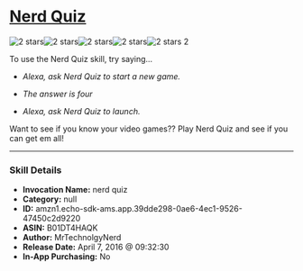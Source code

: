 # [Nerd Quiz](http://alexa.amazon.com/#skills/amzn1.echo-sdk-ams.app.39dde298-0ae6-4ec1-9526-47450c2d9220)
![2 stars](../../images/ic_star_black_18dp_1x.png)![2 stars](../../images/ic_star_black_18dp_1x.png)![2 stars](../../images/ic_star_border_black_18dp_1x.png)![2 stars](../../images/ic_star_border_black_18dp_1x.png)![2 stars](../../images/ic_star_border_black_18dp_1x.png) 2

To use the Nerd Quiz skill, try saying...

* *Alexa, ask Nerd Quiz to start a new game.*

* *The answer is four*

* *Alexa, ask Nerd Quiz to launch.*

Want to see if you know your video games?? Play Nerd Quiz and see if you can get em all!

***

### Skill Details

* **Invocation Name:** nerd quiz
* **Category:** null
* **ID:** amzn1.echo-sdk-ams.app.39dde298-0ae6-4ec1-9526-47450c2d9220
* **ASIN:** B01DT4HAQK
* **Author:** MrTechnolgyNerd
* **Release Date:** April 7, 2016 @ 09:32:30
* **In-App Purchasing:** No
